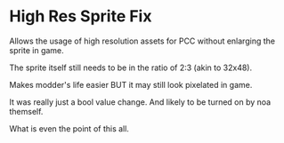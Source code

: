 # High Res Sprite Fix

Allows the usage of high resolution assets for PCC without enlarging the sprite in game.

The sprite itself still needs to be in the ratio of 2:3 (akin to 32x48).

Makes modder's life easier BUT it may still look pixelated in game.

It was really just a bool value change. And likely to be turned on by noa themself.

What is even the point of this all.